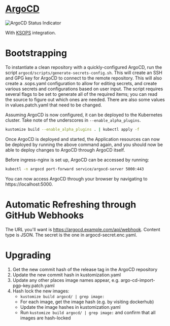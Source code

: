 # [ArgoCD](https://argoproj.github.io/argo-cd/)
![ArgoCD Status Indicator](https://argocd.hashbang.sh/api/badge?name=argocd)

With [KSOPS](https://github.com/viaduct-ai/kustomize-sops) integration.

# Bootstrapping

To instantiate a clean repository with a quickly-configured ArgoCD, run the
script `argocd/scripts/generate-secrets-config.sh`. This will create an SSH and
GPG key for ArgoCD to connect to the remote repository. This will also create a
.sops.yaml configuration to allow for editing secrets, and create various
secrets and configurations based on user input. The script requires several
flags to be set to generate all of the required items; you can read the source
to figure out which ones are needed. There are also some values in
values.patch.yaml that need to be changed.

Assuming ArgoCD is now configured, it can be deployed to the Kubernetes
cluster. Take note of the underscores in `--enable_alpha_plugins`.

```sh
kustomize build --enable_alpha_plugins . | kubectl apply -f
```

Once ArgoCD is deployed and started, the Application resources can now be
deployed by running the above command again, and you should now be able to
deploy changes to ArgoCD through ArgoCD itself.

Before ingress-nginx is set up, ArgoCD can be accessed by running:

```sh
kubectl -n argocd port-forward service/argocd-server 5000:443
```

You can now access ArgoCD through your browser by navigating to
https://localhost:5000.

# Automatic Refreshing through GitHub Webhooks

The URL you'll want is https://argocd.example.com/api/webhook. Content type is
JSON. The secret is the one in argocd-secret.enc.yaml.

# Upgrading

1. Get the new commit hash of the release tag in the ArgoCD repository
2. Update the new commit hash in kustomization.yaml
3. Update any other places image names appear, e.g. argo-cd-import-pgp-key.patch.yaml
4. Hash lock the new images:
   - `kustomize build argocd/ | grep image:`
   - For each image, get the image hash (e.g. by visiting dockerhub)
   - Update the image hashes in kustomization.yaml
   - Run `kustomize build argocd/ | grep image:` and confirm that all images are hash-locked
